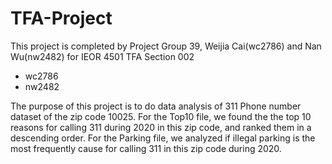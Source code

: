 # TFA-Project

This project is completed by Project Group 39, Weijia Cai(wc2786) and Nan Wu(nw2482) for IEOR 4501 TFA Section 002


- wc2786
- nw2482

The purpose of this project is to do data analysis of 311 Phone number dataset of the zip code 10025. For the Top10 file, we found the the top 10 reasons for calling 311 during 2020 in this zip code, and ranked them in a descending order. For the Parking file, we analyzed if illegal parking is the most frequently cause for calling 311 in this zip code during 2020.